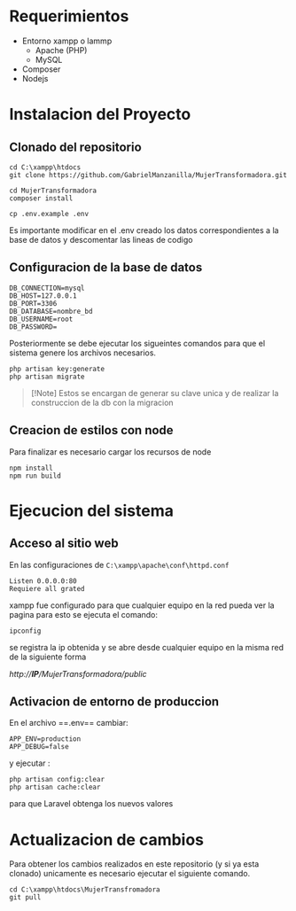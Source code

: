 # Requerimientos
- Entorno xampp o lammp
	- Apache (PHP)
	- MySQL
- Composer
- Nodejs
 
# Instalacion del Proyecto

## Clonado del repositorio
```
cd C:\xampp\htdocs
git clone https://github.com/GabrielManzanilla/MujerTransformadora.git

cd MujerTransformadora
composer install

cp .env.example .env

```

Es importante modificar en el .env creado los datos correspondientes a la base de datos y descomentar las lineas de codigo

## Configuracion de la base de datos
~~~
DB_CONNECTION=mysql
DB_HOST=127.0.0.1
DB_PORT=3306
DB_DATABASE=nombre_bd
DB_USERNAME=root
DB_PASSWORD=
~~~

Posteriormente se debe ejecutar los sigueintes comandos para que el sistema genere los archivos necesarios.

```
php artisan key:generate
php artisan migrate
```
>[!Note] Estos se encargan de generar su clave unica y de realizar la construccion de la db con la migracion


## Creacion de estilos con node
Para finalizar es necesario cargar los recursos de node
```
npm install
npm run build 
```

# Ejecucion del sistema

## Acceso al sitio web
En las configuraciones de `C:\xampp\apache\conf\httpd.conf`
~~~
Listen 0.0.0.0:80
Requiere all grated
~~~
xampp fue configurado para que cualquier equipo en la red pueda ver la pagina para esto se ejecuta el comando:
 ```
 ipconfig
 ```

 se registra la ip obtenida y se abre desde cualquier equipo en la misma red de la siguiente forma

 _http://__IP__/MujerTransformadora/public_ 

## Activacion de entorno de produccion
En el archivo ==.env== cambiar:

~~~
APP_ENV=production
APP_DEBUG=false
~~~
y ejecutar :
~~~
php artisan config:clear
php artisan cache:clear
~~~
para que Laravel obtenga los nuevos valores

# Actualizacion de cambios
Para obtener los cambios realizados en este repositorio (y si ya esta clonado) unicamente es necesario ejecutar el siguiente comando.
```
cd C:\xampp\htdocs\MujerTransfromadora
git pull
```